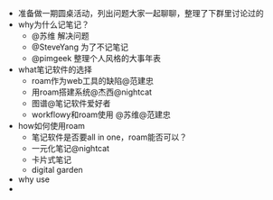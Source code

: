- 准备做一期圆桌活动，列出问题大家一起聊聊，整理了下群里讨论过的
- why为什么记笔记？
    - @苏维 解决问题
    - @SteveYang 为了不记笔记
    - @pimgeek 整理个人风格的大事年表
- what笔记软件的选择
    - roam作为web工具的缺陷@范建忠
    - 用roam搭建系统@杰西@nightcat
    - 图谱@笔记软件爱好者
    - workflowy和roam使用 @苏维@范建忠
- how如何使用roam
    - 笔记软件是否要all in one，roam能否可以？
    - 一元化笔记@nightcat
    - 卡片式笔记
    - digital garden
- why use
- 
